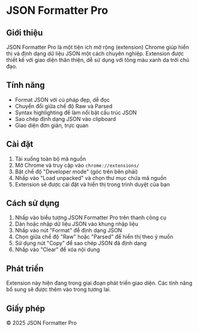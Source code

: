 # JSON Formatter Pro

## Giới thiệu
JSON Formatter Pro là một tiện ích mở rộng (extension) Chrome giúp hiển thị và định dạng dữ liệu JSON một cách chuyên nghiệp. Extension được thiết kế với giao diện thân thiện, dễ sử dụng với tông màu xanh da trời chủ đạo.

## Tính năng
- Format JSON với cú pháp đẹp, dễ đọc
- Chuyển đổi giữa chế độ Raw và Parsed
- Syntax highlighting để làm nổi bật cấu trúc JSON
- Sao chép định dạng JSON vào clipboard
- Giao diện đơn giản, trực quan

## Cài đặt
1. Tải xuống toàn bộ mã nguồn
2. Mở Chrome và truy cập vào `chrome://extensions/`
3. Bật chế độ "Developer mode" (góc trên bên phải)
4. Nhấp vào "Load unpacked" và chọn thư mục chứa mã nguồn
5. Extension sẽ được cài đặt và hiển thị trong trình duyệt của bạn

## Cách sử dụng
1. Nhấp vào biểu tượng JSON Formatter Pro trên thanh công cụ
2. Dán hoặc nhập dữ liệu JSON vào khung nhập liệu
3. Nhấp vào nút "Format" để định dạng JSON
4. Chọn giữa chế độ "Raw" hoặc "Parsed" để hiển thị theo ý muốn
5. Sử dụng nút "Copy" để sao chép JSON đã định dạng
6. Nhấp vào "Clear" để xóa nội dung

## Phát triển
Extension này hiện đang trong giai đoạn phát triển giao diện. Các tính năng bổ sung sẽ được thêm vào trong tương lai.

## Giấy phép
© 2025 JSON Formatter Pro

